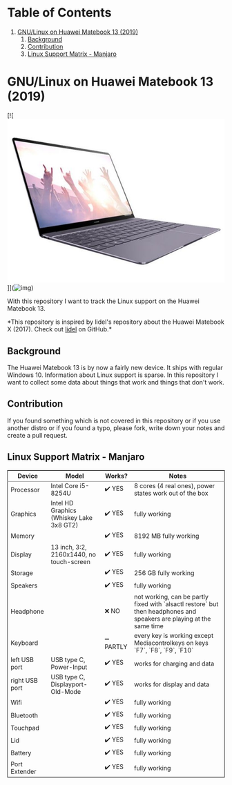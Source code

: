 
# Table of Contents

1.  [GNU/Linux on Huawei Matebook 13 (2019)](#org300bd96)
    1.  [Background](#orgd883c41)
    2.  [Contribution](#orgf453bdd)
    3.  [Linux Support Matrix - Manjaro](#org9a49fb8)


<a id="org300bd96"></a>

# GNU/Linux on Huawei Matebook 13 (2019)

[\![![img](matebook13.jpg "![img](https://www.notebookcheck.net/fileadmin/Notebooks/Huawei/MateBook_13_i7/matebook13.jpg)")]](![img](https://www.notebookcheck.net/fileadmin/Notebooks/Huawei/MateBook_13_i7/matebook13.jpg "![img](https://www.notebookcheck.net/fileadmin/Notebooks/Huawei/MateBook_13_i7/matebook13.jpg)"))

With this repository I want to track the Linux support on the Huawei
Matebook 13.

\*This repository is inspired by lidel's repository about the Huawei Matebook X
(2017). Check out
[lidel](<https://github.com/lidel/linux-on-huawei-matebook-x-2017>) on GitHub.\*


<a id="orgd883c41"></a>

## Background

The Huawei Matebook 13 is by now a fairly new device. It ships with regular
Windows 10. Information about Linux support is sparse. In this repository I want
to collect some data about things that work and things that don't work.


<a id="orgf453bdd"></a>

## Contribution

If you found something which is not covered in this repository or if you use
another distro or if you found a typo, please fork, write down your notes and
create a pull request.


<a id="org9a49fb8"></a>

## Linux Support Matrix - Manjaro

<table border="2" cellspacing="0" cellpadding="6" rules="groups" frame="hsides">


<colgroup>
<col  class="org-left" />

<col  class="org-left" />

<col  class="org-left" />

<col  class="org-left" />
</colgroup>
<thead>
<tr>
<th scope="col" class="org-left">Device</th>
<th scope="col" class="org-left">Model</th>
<th scope="col" class="org-left">Works?</th>
<th scope="col" class="org-left">Notes</th>
</tr>
</thead>

<tbody>
<tr>
<td class="org-left">Processor</td>
<td class="org-left">Intel Core i5-8254U</td>
<td class="org-left">✔️ YES</td>
<td class="org-left">8 cores (4 real ones), power states work out of the box</td>
</tr>


<tr>
<td class="org-left">Graphics</td>
<td class="org-left">Intel HD Graphics (Whiskey Lake 3x8 GT2)</td>
<td class="org-left">✔️ YES</td>
<td class="org-left">fully working</td>
</tr>


<tr>
<td class="org-left">Memory</td>
<td class="org-left">&#xa0;</td>
<td class="org-left">✔️ YES</td>
<td class="org-left">8192 MB fully working</td>
</tr>


<tr>
<td class="org-left">Display</td>
<td class="org-left">13 inch, 3:2, 2160x1440, no touch-screen</td>
<td class="org-left">✔️ YES</td>
<td class="org-left">fully working</td>
</tr>


<tr>
<td class="org-left">Storage</td>
<td class="org-left">&#xa0;</td>
<td class="org-left">✔️ YES</td>
<td class="org-left">256 GB fully working</td>
</tr>


<tr>
<td class="org-left">Speakers</td>
<td class="org-left">&#xa0;</td>
<td class="org-left">✔️ YES</td>
<td class="org-left">fully working</td>
</tr>


<tr>
<td class="org-left">Headphone</td>
<td class="org-left">&#xa0;</td>
<td class="org-left">❌ NO</td>
<td class="org-left">not working, can be partly fixed with `alsactl restore` but then headphones and speakers are playing at the same time</td>
</tr>


<tr>
<td class="org-left">Keyboard</td>
<td class="org-left">&#xa0;</td>
<td class="org-left">➖ PARTLY</td>
<td class="org-left">every key is working except Mediacontrolkeys on keys `F7`, `F8`, `F9`, `F10`</td>
</tr>


<tr>
<td class="org-left">left USB port</td>
<td class="org-left">USB type C, Power-Input</td>
<td class="org-left">✔️ YES</td>
<td class="org-left">works for charging and data</td>
</tr>


<tr>
<td class="org-left">right USB port</td>
<td class="org-left">USB type C, Displayport-Old-Mode</td>
<td class="org-left">✔️ YES</td>
<td class="org-left">works for display and data</td>
</tr>


<tr>
<td class="org-left">Wifi</td>
<td class="org-left">&#xa0;</td>
<td class="org-left">✔️ YES</td>
<td class="org-left">fully working</td>
</tr>


<tr>
<td class="org-left">Bluetooth</td>
<td class="org-left">&#xa0;</td>
<td class="org-left">✔️ YES</td>
<td class="org-left">fully working</td>
</tr>


<tr>
<td class="org-left">Touchpad</td>
<td class="org-left">&#xa0;</td>
<td class="org-left">✔️ YES</td>
<td class="org-left">fully working</td>
</tr>


<tr>
<td class="org-left">Lid</td>
<td class="org-left">&#xa0;</td>
<td class="org-left">✔️ YES</td>
<td class="org-left">fully working</td>
</tr>


<tr>
<td class="org-left">Battery</td>
<td class="org-left">&#xa0;</td>
<td class="org-left">✔️ YES</td>
<td class="org-left">fully working</td>
</tr>


<tr>
<td class="org-left">Port Extender</td>
<td class="org-left">&#xa0;</td>
<td class="org-left">✔️ YES</td>
<td class="org-left">fully working</td>
</tr>
</tbody>
</table>

